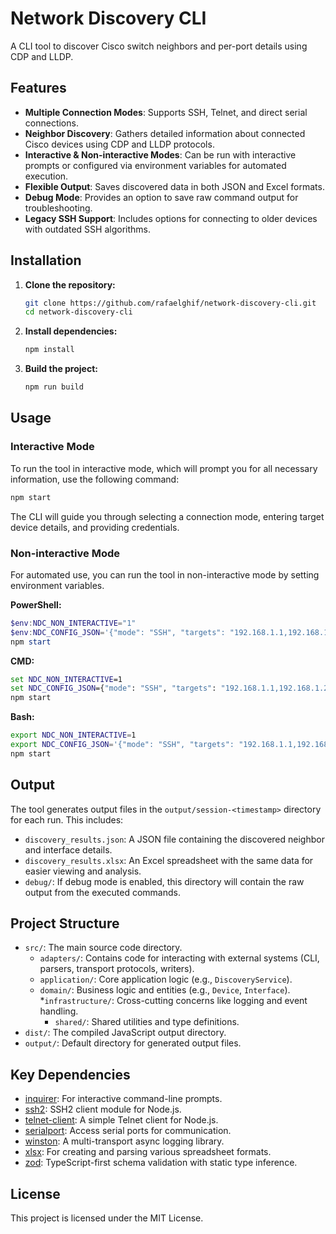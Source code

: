 # Network Discovery CLI

A CLI tool to discover Cisco switch neighbors and per-port details using CDP and LLDP.

## Features

* **Multiple Connection Modes**: Supports SSH, Telnet, and direct serial connections.
* **Neighbor Discovery**: Gathers detailed information about connected Cisco devices using CDP and LLDP protocols.
* **Interactive & Non-interactive Modes**: Can be run with interactive prompts or configured via environment variables for automated execution.
* **Flexible Output**: Saves discovered data in both JSON and Excel formats.
* **Debug Mode**: Provides an option to save raw command output for troubleshooting.
* **Legacy SSH Support**: Includes options for connecting to older devices with outdated SSH algorithms.

## Installation

1. **Clone the repository:**

    ```bash
    git clone https://github.com/rafaelghif/network-discovery-cli.git
    cd network-discovery-cli
    ```

2. **Install dependencies:**

    ```bash
    npm install
    ```

3. **Build the project:**

    ```bash
    npm run build
    ```

## Usage

### Interactive Mode

To run the tool in interactive mode, which will prompt you for all necessary information, use the following command:

```bash
npm start
```

The CLI will guide you through selecting a connection mode, entering target device details, and providing credentials.

### Non-interactive Mode

For automated use, you can run the tool in non-interactive mode by setting environment variables.

**PowerShell:**

```powershell
$env:NDC_NON_INTERACTIVE="1"
$env:NDC_CONFIG_JSON='{"mode": "SSH", "targets": "192.168.1.1,192.168.1.2", "credentials": {"username": "user", "password": "password"}}'
npm start
```

**CMD:**

```cmd
set NDC_NON_INTERACTIVE=1
set NDC_CONFIG_JSON={"mode": "SSH", "targets": "192.168.1.1,192.168.1.2", "credentials": {"username": "user", "password": "password"}}
npm start
```

**Bash:**

```bash
export NDC_NON_INTERACTIVE=1
export NDC_CONFIG_JSON='{"mode": "SSH", "targets": "192.168.1.1,192.168.1.2", "credentials": {"username": "user", "password": "password"}}'
npm start
```

## Output

The tool generates output files in the `output/session-<timestamp>` directory for each run. This includes:

* `discovery_results.json`: A JSON file containing the discovered neighbor and interface details.
* `discovery_results.xlsx`: An Excel spreadsheet with the same data for easier viewing and analysis.
* `debug/`: If debug mode is enabled, this directory will contain the raw output from the executed commands.

## Project Structure

* `src/`: The main source code directory.
  * `adapters/`: Contains code for interacting with external systems (CLI, parsers, transport protocols, writers).
  * `application/`: Core application logic (e.g., `DiscoveryService`).
  * `domain/`: Business logic and entities (e.g., `Device`, `Interface`).
  *`infrastructure/`: Cross-cutting concerns like logging and event handling.
    * `shared/`: Shared utilities and type definitions.
* `dist/`: The compiled JavaScript output directory.
* `output/`: Default directory for generated output files.

## Key Dependencies

* [inquirer](https://github.com/SBoudrias/Inquirer.js): For interactive command-line prompts.
* [ssh2](https://github.com/mscdex/ssh2): SSH2 client module for Node.js.
* [telnet-client](https://github.com/mvdnes/telnet-client): A simple Telnet client for Node.js.
* [serialport](https://github.com/serialport/node-serialport): Access serial ports for communication.
* [winston](https://github.com/winstonjs/winston): A multi-transport async logging library.
* [xlsx](https://sheetjs.com/): For creating and parsing various spreadsheet formats.
* [zod](https://zod.dev/): TypeScript-first schema validation with static type inference.

## License

This project is licensed under the MIT License.
